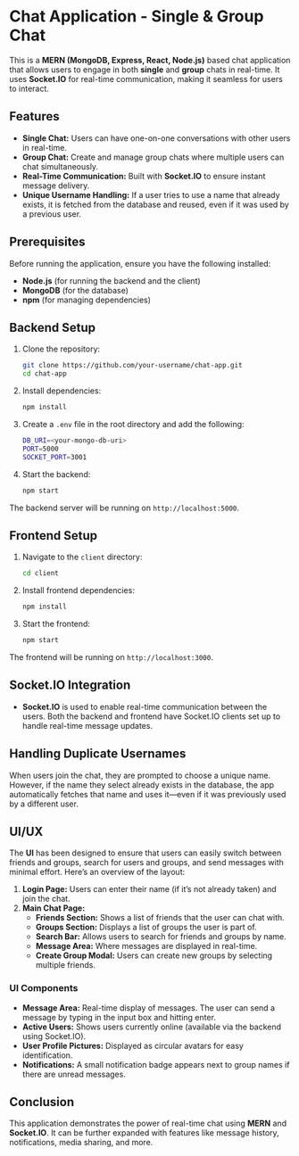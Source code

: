 # Chat Application - Single & Group Chat

This is a **MERN (MongoDB, Express, React, Node.js)** based chat application that allows users to engage in both **single** and **group** chats in real-time. It uses **Socket.IO** for real-time communication, making it seamless for users to interact.

## Features

- **Single Chat:** Users can have one-on-one conversations with other users in real-time.
- **Group Chat:** Create and manage group chats where multiple users can chat simultaneously.
- **Real-Time Communication:** Built with **Socket.IO** to ensure instant message delivery.
- **Unique Username Handling:** If a user tries to use a name that already exists, it is fetched from the database and reused, even if it was used by a previous user.

## Prerequisites

Before running the application, ensure you have the following installed:

- **Node.js** (for running the backend and the client)
- **MongoDB** (for the database)
- **npm** (for managing dependencies)

## Backend Setup

1. Clone the repository:

   ```bash
   git clone https://github.com/your-username/chat-app.git
   cd chat-app
   ```

2. Install dependencies:

   ```bash
   npm install
   ```

3. Create a `.env` file in the root directory and add the following:

   ```bash
   DB_URI=<your-mongo-db-uri>
   PORT=5000
   SOCKET_PORT=3001
   ```

4. Start the backend:
   ```bash
   npm start
   ```

The backend server will be running on `http://localhost:5000`.

## Frontend Setup

1. Navigate to the `client` directory:

   ```bash
   cd client
   ```

2. Install frontend dependencies:

   ```bash
   npm install
   ```

3. Start the frontend:
   ```bash
   npm start
   ```

The frontend will be running on `http://localhost:3000`.

## Socket.IO Integration

- **Socket.IO** is used to enable real-time communication between the users. Both the backend and frontend have Socket.IO clients set up to handle real-time message updates.

## Handling Duplicate Usernames

When users join the chat, they are prompted to choose a unique name. However, if the name they select already exists in the database, the app automatically fetches that name and uses it—even if it was previously used by a different user.

## UI/UX

The **UI** has been designed to ensure that users can easily switch between friends and groups, search for users and groups, and send messages with minimal effort. Here’s an overview of the layout:

1. **Login Page:** Users can enter their name (if it’s not already taken) and join the chat.
2. **Main Chat Page:**
   - **Friends Section:** Shows a list of friends that the user can chat with.
   - **Groups Section:** Displays a list of groups the user is part of.
   - **Search Bar:** Allows users to search for friends and groups by name.
   - **Message Area:** Where messages are displayed in real-time.
   - **Create Group Modal:** Users can create new groups by selecting multiple friends.

### UI Components

- **Message Area:** Real-time display of messages. The user can send a message by typing in the input box and hitting enter.
- **Active Users:** Shows users currently online (available via the backend using Socket.IO).
- **User Profile Pictures:** Displayed as circular avatars for easy identification.
- **Notifications:** A small notification badge appears next to group names if there are unread messages.

## Conclusion

This application demonstrates the power of real-time chat using **MERN** and **Socket.IO**. It can be further expanded with features like message history, notifications, media sharing, and more.
